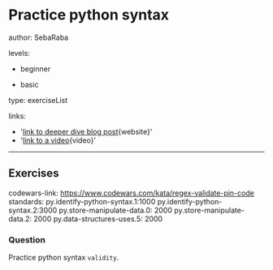 # Practice python syntax
author: SebaRaba

levels:

  - beginner

  - basic


type: exerciseList

links:

  - '[link to deeper dive blog post](https://www.w3resource.com/python/python-syntax.php){website}'
  - '[link to a video](https://www.youtube.com/watch?v=oy4GOI9vn5M){video}'

---
## Exercises
codewars-link: https://www.codewars.com/kata/regex-validate-pin-code
standards:
  py.identify-python-syntax.1:1000
  py.identify-python-syntax.2:3000
  py.store-manipulate-data.0: 2000
  py.store-manipulate-data.2: 2000
  py.data-structures-uses.5: 2000
### Question
Practice python syntax `validity`.

